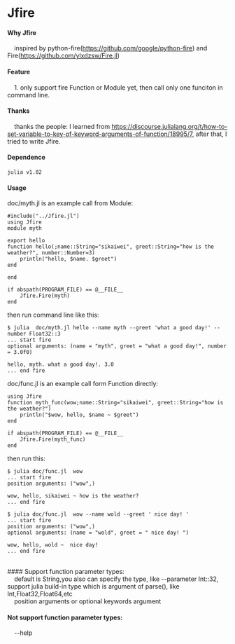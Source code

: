 # Jfire
#### Why Jfire <br>
&nbsp;&nbsp;&nbsp;&nbsp;inspired by python-fire(https://github.com/google/python-fire) and Fire(https://github.com/ylxdzsw/Fire.jl) <br>
#### Feature<br>
&nbsp;&nbsp;&nbsp;&nbsp;1. only support fire Function or Module yet, then call only one funciton in command line. <br>
#### Thanks<br>
&nbsp;&nbsp;&nbsp;&nbsp;thanks the  people: I learned from https://discourse.julialang.org/t/how-to-set-variable-to-key-of-keyword-arguments-of-function/18995/7, after that, I tried to write Jfire. <br>
#### Dependence<br>
```
julia v1.02
```
#### Usage<br>
doc/myth.jl is an example call from Module:<br>
```
#include("../Jfire.jl")
using Jfire
module myth

export hello
function hello(;name::String="sikaiwei", greet::String="how is the weather?", number::Number=3)
	println("hello, $name. $greet")
end

end

if abspath(PROGRAM_FILE) == @__FILE__
	Jfire.Fire(myth)
end
```
then run command line like this:<br>
```
$ julia  doc/myth.jl hello --name myth --greet 'what a good day!' --number Float32::3
... start fire
optional arguments: (name = "myth", greet = "what a good day!", number = 3.0f0)

hello, myth. what a good day!. 3.0
... end fire
```
doc/func.jl is an example call form Function directly:<br>
```
using Jfire
function myth_func(wow;name::String="sikaiwei", greet::String="how is the weather?")
	println("$wow, hello, $name ~ $greet")
end

if abspath(PROGRAM_FILE) == @__FILE__
	Jfire.Fire(myth_func)
end
```
then run this:<br>
```
$ julia doc/func.jl  wow
... start fire
position arguments: ("wow",)

wow, hello, sikaiwei ~ how is the weather?
... end fire

$ julia doc/func.jl  wow --name wold --greet ' nice day! '
... start fire
position arguments: ("wow",)
optional arguments: (name = "wold", greet = " nice day! ")

wow, hello, wold ~  nice day!
... end fire
```
<br>
#### Support function parameter types:<br>
&nbsp;&nbsp;&nbsp;&nbsp;default is String,you also can specify the type, like --parameter Int::32, support julia build-in type which is argument of parse(), like Int,Float32,Float64,etc<br>
&nbsp;&nbsp;&nbsp;&nbsp;position arguments or optional keywords argument<br>

#### Not support function parameter types:<br>
&nbsp;&nbsp;&nbsp;&nbsp;--help<br>
